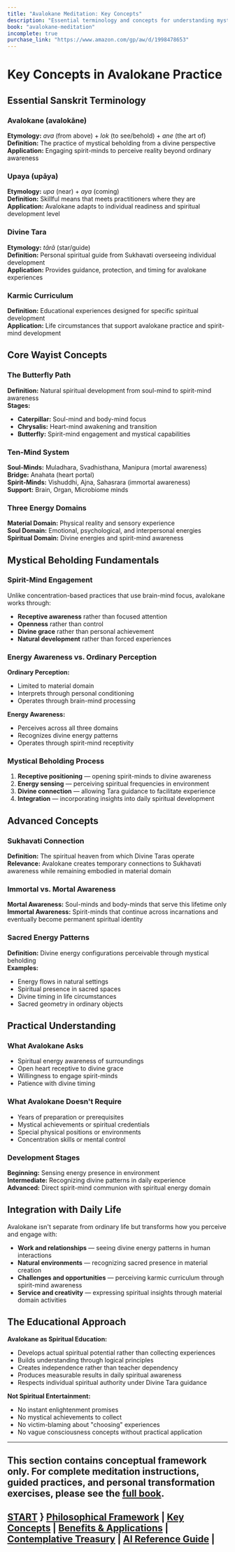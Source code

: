 ```yaml
---
title: "Avalokane Meditation: Key Concepts"
description: "Essential terminology and concepts for understanding mystical beholding practice"
book: "avalokane-meditation"
incomplete: true
purchase_link: "https://www.amazon.com/gp/aw/d/1998478653"
---
```


# Key Concepts in Avalokane Practice

## Essential Sanskrit Terminology

### Avalokane (avalokāne)
**Etymology:** *ava* (from above) + *lok* (to see/behold) + *ane* (the art of)  
**Definition:** The practice of mystical beholding from a divine perspective  
**Application:** Engaging spirit-minds to perceive reality beyond ordinary awareness

### Upaya (upāya)  
**Etymology:** *upa* (near) + *aya* (coming)  
**Definition:** Skillful means that meets practitioners where they are  
**Application:** Avalokane adapts to individual readiness and spiritual development level

### Divine Tara
**Etymology:** *tārā* (star/guide)  
**Definition:** Personal spiritual guide from Sukhavati overseeing individual development  
**Application:** Provides guidance, protection, and timing for avalokane experiences

### Karmic Curriculum
**Definition:** Educational experiences designed for specific spiritual development  
**Application:** Life circumstances that support avalokane practice and spirit-mind development

## Core Wayist Concepts

### The Butterfly Path
**Definition:** Natural spiritual development from soul-mind to spirit-mind awareness  
**Stages:**
- **Caterpillar:** Soul-mind and body-mind focus
- **Chrysalis:** Heart-mind awakening and transition  
- **Butterfly:** Spirit-mind engagement and mystical capabilities

### Ten-Mind System
**Soul-Minds:** Muladhara, Svadhisthana, Manipura (mortal awareness)  
**Bridge:** Anahata (heart portal)  
**Spirit-Minds:** Vishuddhi, Ajna, Sahasrara (immortal awareness)  
**Support:** Brain, Organ, Microbiome minds

### Three Energy Domains
**Material Domain:** Physical reality and sensory experience  
**Soul Domain:** Emotional, psychological, and interpersonal energies  
**Spiritual Domain:** Divine energies and spirit-mind awareness

## Mystical Beholding Fundamentals

### Spirit-Mind Engagement
Unlike concentration-based practices that use brain-mind focus, avalokane works through:
- **Receptive awareness** rather than focused attention
- **Openness** rather than control
- **Divine grace** rather than personal achievement
- **Natural development** rather than forced experiences

### Energy Awareness vs. Ordinary Perception
**Ordinary Perception:**
- Limited to material domain
- Interprets through personal conditioning
- Operates through brain-mind processing

**Energy Awareness:**
- Perceives across all three domains
- Recognizes divine energy patterns
- Operates through spirit-mind receptivity

### Mystical Beholding Process
1. **Receptive positioning** — opening spirit-minds to divine awareness
2. **Energy sensing** — perceiving spiritual frequencies in environment
3. **Divine connection** — allowing Tara guidance to facilitate experience
4. **Integration** — incorporating insights into daily spiritual development

## Advanced Concepts

### Sukhavati Connection
**Definition:** The spiritual heaven from which Divine Taras operate  
**Relevance:** Avalokane creates temporary connections to Sukhavati awareness while remaining embodied in material domain

### Immortal vs. Mortal Awareness
**Mortal Awareness:** Soul-minds and body-minds that serve this lifetime only  
**Immortal Awareness:** Spirit-minds that continue across incarnations and eventually become permanent spiritual identity

### Sacred Energy Patterns
**Definition:** Divine energy configurations perceivable through mystical beholding  
**Examples:** 
- Energy flows in natural settings
- Spiritual presence in sacred spaces
- Divine timing in life circumstances
- Sacred geometry in ordinary objects

## Practical Understanding

### What Avalokane Asks
- Spiritual energy awareness of surroundings
- Open heart receptive to divine grace
- Willingness to engage spirit-minds
- Patience with divine timing

### What Avalokane Doesn't Require
- Years of preparation or prerequisites
- Mystical achievements or spiritual credentials
- Special physical positions or environments
- Concentration skills or mental control

### Development Stages
**Beginning:** Sensing energy presence in environment  
**Intermediate:** Recognizing divine patterns in daily experience  
**Advanced:** Direct spirit-mind communion with spiritual energy domain

## Integration with Daily Life

Avalokane isn't separate from ordinary life but transforms how you perceive and engage with:
- **Work and relationships** — seeing divine energy patterns in human interactions
- **Natural environments** — recognizing sacred presence in material creation
- **Challenges and opportunities** — perceiving karmic curriculum through spirit-mind awareness
- **Service and creativity** — expressing spiritual insights through material domain activities

## The Educational Approach

**Avalokane as Spiritual Education:**
- Develops actual spiritual potential rather than collecting experiences
- Builds understanding through logical principles
- Creates independence rather than teacher dependency
- Produces measurable results in daily spiritual awareness
- Respects individual spiritual authority under Divine Tara guidance

**Not Spiritual Entertainment:**
- No instant enlightenment promises
- No mystical achievements to collect
- No victim-blaming about "choosing" experiences
- No vague consciousness concepts without practical application

---

**This section contains conceptual framework only. For complete meditation instructions, guided practices, and personal transformation exercises, please see the [full book](https://www.amazon.com/gp/aw/d/1998478653).**
---

[START](_index.md) } [Philosophical Framework](philosophy-avalokane.md) | [Key Concepts](key-concepts-avalokane.md) | [Benefits & Applications](benefits-avalokane.md) | [Contemplative Treasury](quotes-avalokane.md) | [AI Reference Guide](ai-summary-avalokane.md) | 
---